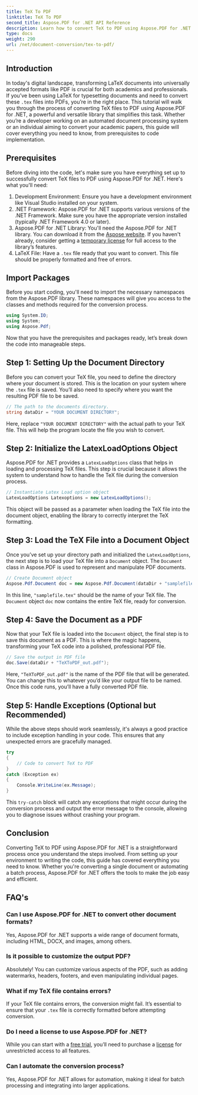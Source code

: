 ```yaml
---
title: TeX To PDF
linktitle: TeX To PDF
second_title: Aspose.PDF for .NET API Reference
description: Learn how to convert TeX to PDF using Aspose.PDF for .NET with this detailed, step-by-step guide. Perfect for developers and document professionals.
type: docs
weight: 290
url: /net/document-conversion/tex-to-pdf/
---
```

## Introduction

In today's digital landscape, transforming LaTeX documents into universally accepted formats like PDF is crucial for both academics and professionals. If you’ve been using LaTeX for typesetting documents and need to convert these `.tex` files into PDFs, you’re in the right place. This tutorial will walk you through the process of converting TeX files to PDF using Aspose.PDF for .NET, a powerful and versatile library that simplifies this task. Whether you’re a developer working on an automated document processing system or an individual aiming to convert your academic papers, this guide will cover everything you need to know, from prerequisites to code implementation.

## Prerequisites

Before diving into the code, let's make sure you have everything set up to successfully convert TeX files to PDF using Aspose.PDF for .NET. Here's what you'll need:

1. Development Environment: Ensure you have a development environment like Visual Studio installed on your system.
2. .NET Framework: Aspose.PDF for .NET supports various versions of the .NET Framework. Make sure you have the appropriate version installed (typically .NET Framework 4.0 or later).
3. Aspose.PDF for .NET Library: You'll need the Aspose.PDF for .NET library. You can download it from the [Aspose website](https://releases.aspose.com/pdf/net/). If you haven't already, consider getting a [temporary license](https://purchase.aspose.com/temporary-license/) for full access to the library’s features.
4. LaTeX File: Have a `.tex` file ready that you want to convert. This file should be properly formatted and free of errors.

## Import Packages

Before you start coding, you'll need to import the necessary namespaces from the Aspose.PDF library. These namespaces will give you access to the classes and methods required for the conversion process.

```csharp
using System.IO;
using System;
using Aspose.Pdf;
```

Now that you have the prerequisites and packages ready, let’s break down the code into manageable steps.

## Step 1: Setting Up the Document Directory

Before you can convert your TeX file, you need to define the directory where your document is stored. This is the location on your system where the `.tex` file is saved. You’ll also need to specify where you want the resulting PDF file to be saved.

```csharp
// The path to the documents directory.
string dataDir = "YOUR DOCUMENT DIRECTORY";
```

Here, replace `"YOUR DOCUMENT DIRECTORY"` with the actual path to your TeX file. This will help the program locate the file you wish to convert.

## Step 2: Initialize the LatexLoadOptions Object

Aspose.PDF for .NET provides a `LatexLoadOptions` class that helps in loading and processing TeX files. This step is crucial because it allows the system to understand how to handle the TeX file during the conversion process.

```csharp
// Instantiate Latex Load option object
LatexLoadOptions Latexoptions = new LatexLoadOptions();
```

This object will be passed as a parameter when loading the TeX file into the document object, enabling the library to correctly interpret the TeX formatting.

## Step 3: Load the TeX File into a Document Object

Once you’ve set up your directory path and initialized the `LatexLoadOptions`, the next step is to load your TeX file into a `Document` object. The `Document` class in Aspose.PDF is used to represent and manipulate PDF documents. 

```csharp
// Create Document object
Aspose.Pdf.Document doc = new Aspose.Pdf.Document(dataDir + "samplefile.tex", Latexoptions);
```

In this line, `"samplefile.tex"` should be the name of your TeX file. The `Document` object `doc` now contains the entire TeX file, ready for conversion.

## Step 4: Save the Document as a PDF

Now that your TeX file is loaded into the `Document` object, the final step is to save this document as a PDF. This is where the magic happens, transforming your TeX code into a polished, professional PDF file.

```csharp
// Save the output in PDF file
doc.Save(dataDir + "TeXToPDF_out.pdf");
```

Here, `"TeXToPDF_out.pdf"` is the name of the PDF file that will be generated. You can change this to whatever you’d like your output file to be named. Once this code runs, you’ll have a fully converted PDF file.

## Step 5: Handle Exceptions (Optional but Recommended)

While the above steps should work seamlessly, it's always a good practice to include exception handling in your code. This ensures that any unexpected errors are gracefully managed.

```csharp
try
{
    // Code to convert TeX to PDF
}
catch (Exception ex)
{
    Console.WriteLine(ex.Message);
}
```

This `try-catch` block will catch any exceptions that might occur during the conversion process and output the error message to the console, allowing you to diagnose issues without crashing your program.

## Conclusion

Converting TeX to PDF using Aspose.PDF for .NET is a straightforward process once you understand the steps involved. From setting up your environment to writing the code, this guide has covered everything you need to know. Whether you're converting a single document or automating a batch process, Aspose.PDF for .NET offers the tools to make the job easy and efficient.

## FAQ's

### Can I use Aspose.PDF for .NET to convert other document formats?
Yes, Aspose.PDF for .NET supports a wide range of document formats, including HTML, DOCX, and images, among others.

### Is it possible to customize the output PDF?
Absolutely! You can customize various aspects of the PDF, such as adding watermarks, headers, footers, and even manipulating individual pages.

### What if my TeX file contains errors?
If your TeX file contains errors, the conversion might fail. It’s essential to ensure that your `.tex` file is correctly formatted before attempting conversion.

### Do I need a license to use Aspose.PDF for .NET?
While you can start with a [free trial](https://releases.aspose.com/), you’ll need to purchase a [license](https://purchase.aspose.com/buy) for unrestricted access to all features.

### Can I automate the conversion process?
Yes, Aspose.PDF for .NET allows for automation, making it ideal for batch processing and integrating into larger applications.
